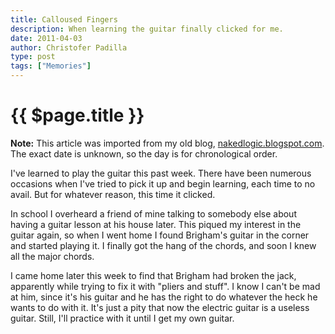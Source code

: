 ```yaml
---
title: Calloused Fingers
description: When learning the guitar finally clicked for me.
date: 2011-04-03
author: Christofer Padilla
type: post
tags: ["Memories"]
---
```


# {{ $page.title }}

<div class="info"><b>Note:</b> This article was imported from my old blog, <a href="http://nakedlogic.blogspot.com/2011/04/calloused-fingers.html">nakedlogic.blogspot.com</a>. The exact date is unknown, so the day is for chronological order.</div>

I've learned to play the guitar this past week. There have been numerous occasions when I've tried to pick it up and begin learning, each time to no avail. But for whatever reason, this time it clicked.

In school I overheard a friend of mine talking to somebody else about having a guitar lesson at his house later. This piqued my interest in the guitar again, so when I went home I found Brigham's guitar in the corner and started playing it. I finally got the hang of the chords, and soon I knew all the major chords.

I came home later this week to find that Brigham had broken the jack, apparently while trying to fix it with "pliers and stuff". I know I can't be mad at him, since it's his guitar and he has the right to do whatever the heck he wants to do with it. It's just a pity that now the electric guitar is a useless guitar. Still, I'll practice with it until I get my own guitar.

<TagLinks />

<Comments />
